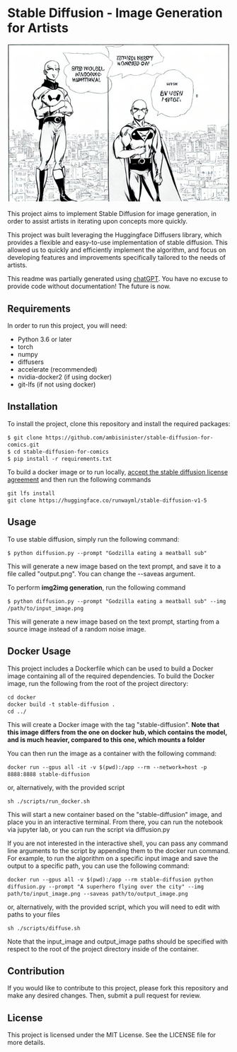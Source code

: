 # Stable Diffusion - Image Generation for Artists

![](comic_example_output.png)

This project aims to implement Stable Diffusion for image generation, in order to assist artists in iterating upon concepts more quickly.

This project was built leveraging the Huggingface Diffusers library, which provides a flexible and easy-to-use implementation of stable diffusion. This allowed us to quickly and efficiently implement the algorithm, and focus on developing features and improvements specifically tailored to the needs of artists.

This readme was partially generated using [chatGPT](chat.openai.com/chat). You have no excuse to provide code without documentation! The future is now.

## Requirements
In order to run this project, you will need:

- Python 3.6 or later
- torch
- numpy
- diffusers
- accelerate (recommended)
- nvidia-docker2 (if using docker)
- git-lfs (if not using docker)

## Installation

To install the project, clone this repository and install the required packages:

```
$ git clone https://github.com/ambisinister/stable-diffusion-for-comics.git
$ cd stable-diffusion-for-comics
$ pip install -r requirements.txt
```

To build a docker image or to run locally, [accept the stable diffusion license agreement](https://huggingface.co/runwayml/stable-diffusion-v1-5) and then run the following commands

```
git lfs install
git clone https://huggingface.co/runwayml/stable-diffusion-v1-5
```

## Usage

To use stable diffusion, simply run the following command:

```
$ python diffusion.py --prompt "Godzilla eating a meatball sub"
```

This will generate a new image based on the text prompt, and save it to a file called "output.png". You can change the --saveas argument.

To perform **img2img generation**, run the following command

```
$ python diffusion.py --prompt "Godzilla eating a meatball sub" --img /path/to/input_image.png
```

This will generate a new image based on the text prompt, starting from a source image instead of a random noise image.

## Docker Usage
This project includes a Dockerfile which can be used to build a Docker image containing all of the required dependencies. To build the Docker image, run the following from the root of the project directory:

```
cd docker
docker build -t stable-diffusion .
cd ../
```

This will create a Docker image with the tag "stable-diffusion". **Note that this image differs from the one on docker hub, which contains the model, and is much heavier, compared to this one, which mounts a folder**

You can then run the image as a container with the following command:

```
docker run --gpus all -it -v $(pwd):/app --rm --network=host -p 8888:8888 stable-diffusion
```

or, alternatively, with the provided script

```
sh ./scripts/run_docker.sh
```

This will start a new container based on the "stable-diffusion" image, and place you in an interactive terminal. From there, you can run the notebook via jupyter lab, or you can run the script via diffusion.py

If you are not interested in the interactive shell, you can pass any command line arguments to the script by appending them to the docker run command. For example, to run the algorithm on a specific input image and save the output to a specific path, you can use the following command:

```
docker run --gpus all -v $(pwd):/app --rm stable-diffusion python diffusion.py --prompt "A superhero flying over the city" --img path/to/input_image.png --saveas path/to/output_image.png
```

or, alternatively, with the provided script, which you will need to edit with paths to your files

```
sh ./scripts/diffuse.sh
```

Note that the input_image and output_image paths should be specified with respect to the root of the project directory inside of the container.

## Contribution
If you would like to contribute to this project, please fork this repository and make any desired changes. Then, submit a pull request for review.

## License
This project is licensed under the MIT License. See the LICENSE file for more details.
